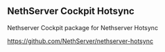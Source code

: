 ## NethServer Cockpit Hotsync

Nethserver Cockpit package for Nethserver Hotsync

https://github.com/NethServer/nethserver-hotsync
